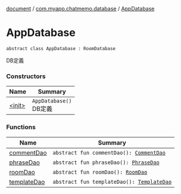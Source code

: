 [document](../../index.md) / [com.myapp.chatmemo.database](../index.md) / [AppDatabase](./index.md)

# AppDatabase

`abstract class AppDatabase : RoomDatabase`

DB定義

### Constructors

| Name | Summary |
|---|---|
| [&lt;init&gt;](-init-.md) | `AppDatabase()`<br>DB定義 |

### Functions

| Name | Summary |
|---|---|
| [commentDao](comment-dao.md) | `abstract fun commentDao(): `[`CommentDao`](../../com.myapp.chatmemo.data.database.dao/-comment-dao/index.md) |
| [phraseDao](phrase-dao.md) | `abstract fun phraseDao(): `[`PhraseDao`](../../com.myapp.chatmemo.data.database.dao/-phrase-dao/index.md) |
| [roomDao](room-dao.md) | `abstract fun roomDao(): `[`RoomDao`](../../com.myapp.chatmemo.data.database.dao/-room-dao/index.md) |
| [templateDao](template-dao.md) | `abstract fun templateDao(): `[`TemplateDao`](../../com.myapp.chatmemo.data.database.dao/-template-dao/index.md) |
